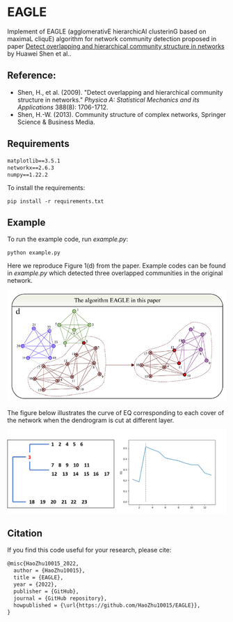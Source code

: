 # EAGLE

Implement of EAGLE (agglomerativE hierarchicAl clusterinG based on maximaL cliquE) algorithm for network community detection proposed in paper [Detect overlapping and hierarchical community structure in networks](https://arxiv.org/pdf/0810.3093.pdf) by Huawei Shen et al..

## Reference: 

* Shen, H., et al. (2009). "Detect overlapping and hierarchical community structure in networks." *Physica A: Statistical Mechanics and its Applications* 388(8): 1706-1712.
* Shen, H.-W. (2013). Community structure of complex networks, Springer Science & Business Media.

## Requirements

```text
matplotlib==3.5.1
networkx==2.6.3
numpy==1.22.2
```

To install the requirements:

```text
pip install -r requirements.txt
```

## Example

To run the example code, run *example.py*:

```text
python example.py
```

Here we reproduce Figure 1(d) from the paper. Example codes can be found in *example.py* which detected three overlapped communities in the original network. 

![Figure 1(d)](./media/fig_1d.png) 

The figure below illustrates the curve of EQ corresponding to each cover
of the network when the dendrogram is cut at different layer.

![Result](./media/result.png)

## Citation

If you find this code useful for your research, please cite:

```
@misc{HaoZhu10015_2022,
  author = {HaoZhu10015},
  title = {EAGLE},
  year = {2022},
  publisher = {GitHub},
  journal = {GitHub repository},
  howpublished = {\url{https://github.com/HaoZhu10015/EAGLE}},
}
```

